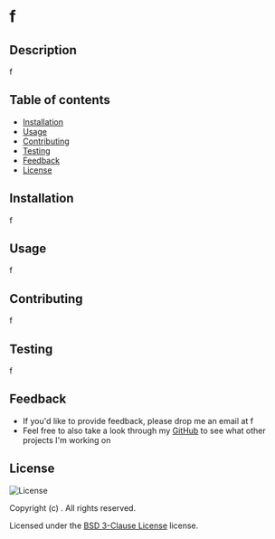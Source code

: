 # f

  ## Description
  f

  ## Table of contents
  * [Installation](#installation)
  * [Usage](#usage)
  * [Contributing](#contributing)
  * [Testing](#testing)
  * [Feedback](#feedback)
  * [License](#license)

  ## Installation
  f

  ## Usage
  f

  ## Contributing
  f

  ## Testing
  f

  ## Feedback
  * If you'd like to provide feedback, please drop me an email at f
  * Feel free to also take a look through my [GitHub](https://www.github.com/) to see what other projects I'm working on
  
  ## License
  ![License](https://img.shields.io/badge/License-BSD_3--Clause-blue.svg)

  Copyright (c) . All rights reserved.

  Licensed under the [BSD 3-Clause License](https://opensource.org/licenses/BSD-3-Clause) license.

